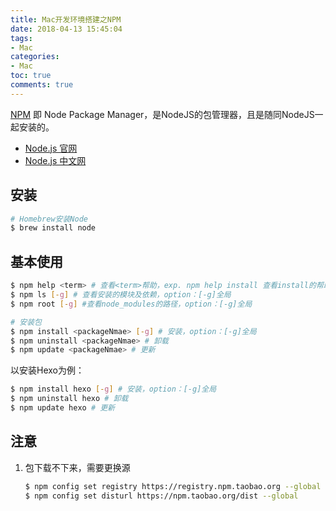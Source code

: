 ```yaml
---
title: Mac开发环境搭建之NPM
date: 2018-04-13 15:45:04
tags: 
- Mac
categories:
- Mac
toc: true
comments: true
---
```



[NPM](https://www.npmjs.com) 即 Node Package Manager，是NodeJS的包管理器，且是随同NodeJS一起安装的。

- [Node.js 官网](https://nodejs.org/en/)
- [Node.js 中文网](http://nodejs.cn)

## 安装

``` bash
# Homebrew安装Node
$ brew install node
```

## 基本使用

``` bash
$ npm help <term> # 查看<term>帮助，exp. npm help install 查看install的帮助
$ npm ls [-g] # 查看安装的模块及依赖，option：[-g]全局
$ npm root [-g] #查看node_modules的路径，option：[-g]全局

# 安装包
$ npm install <packageNmae> [-g] # 安装，option：[-g]全局
$ npm uninstall <packageNmae> # 卸载
$ npm update <packageNmae> # 更新
```

以安装Hexo为例：

```bash
$ npm install hexo [-g] # 安装，option：[-g]全局
$ npm uninstall hexo # 卸载
$ npm update hexo # 更新
```

## 注意

1. 包下载不下来，需要更换源
   
   ```bash
   $ npm config set registry https://registry.npm.taobao.org --global
   $ npm config set disturl https://npm.taobao.org/dist --global
   ```
